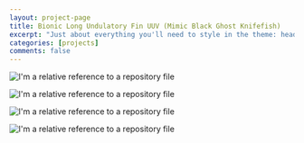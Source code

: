 ```yaml
---
layout: project-page
title: Bionic Long Undulatory Fin UUV (Mimic Black Ghost Knifefish)
excerpt: "Just about everything you'll need to style in the theme: headings, paragraphs, blockquotes, tables, code blocks, and more."
categories: [projects]
comments: false
---
```


![I'm a relative reference to a repository file](../../Pics/long_undulatory_fin/nature_knifefish.jpg)

![I'm a relative reference to a repository file](../../Pics/long_undulatory_fin/final_simulation011.gif)

![I'm a relative reference to a repository file](../../Pics/long_undulatory_fin/forward.gif)

![I'm a relative reference to a repository file](../../Pics/long_undulatory_fin/exp.gif)
